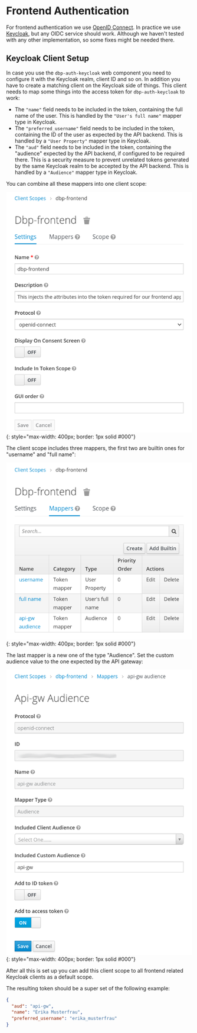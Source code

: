 
# Frontend Authentication

For frontend authentication we use [OpenID
Connect](https://openid.net/connect/). In practice we use
[Keycloak](https://www.keycloak.org), but any OIDC service should work. Although
we haven't tested with any other implementation, so some fixes might be needed
there.

## Keycloak Client Setup

In case you use the `dbp-auth-keycloak` web component you need to configure it
with the Keycloak realm, client ID and so on. In addition you have to create a
matching client on the Keycloak side of things. This client needs to map some
things into the access token for `dbp-auth-keycloak` to work:

* The `"name"` field needs to be included in the token, containing the full name
  of the user. This is handled by the `"User's full name"` mapper type in
  Keycloak.
* The `"preferred_username"` field needs to be included in the token, containing
  the ID of the user as expected by the API backend. This is handled by a `"User
  Property"` mapper type in Keycloak.
* The `"aud"` field needs to be included in the token, containing the "audience"
  expected by the API backend, if configured to be required there. This is a
  security measure to prevent unrelated tokens generated by the same Keycloak
  realm to be accepted by the API backend. This is handled by a `"Audience"`
  mapper type in Keycloak.

You can combine all these mappers into one client scope:

![](keycloak_token_1.png){: style="max-width: 400px; border: 1px solid #000"}

The client scope includes three mappers, the first two are builtin ones for "username" and "full name":

![](keycloak_token_2.png){: style="max-width: 400px; border: 1px solid #000"}

The last mapper is a new one of the type "Audience". Set the custom audience value to the one expected by the API gateway:

![](keycloak_token_3.png){: style="max-width: 400px; border: 1px solid #000"}

After all this is set up you can add this client scope to all frontend related Keycloak clients as a default scope.

The resulting token should be a super set of the following example:

```json
{
  "aud": "api-gw",
  "name": "Erika Musterfrau",
  "preferred_username": "erika_musterfrau"
}
```